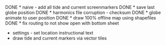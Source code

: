 DONE * naive - add all tide and current screenmarkers
DONE * save last globe position
DONE * harmonics file corruption - checksum
DONE * globe animate to user position
DONE * draw 100% offline map using shapefiles
DONE * fix routing to not show open with bottom sheet
* settings - set location instructional text
* draw tide and current markers via vector tiles